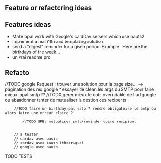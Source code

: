 ## Feature or refactoring ideas

## Features ideas

- Make bpal work with Google's cardDav servers which use oauth2
- implement a real i18n and templating solution
- send a "digest" reminder for a given period. Example : Here are the birthdays of the week...
- un vrai readme pro


## Refacto

//TODO google Request : trouver une solution pour la page size... --> pagination des req google ?
essayer de clean les args du SMTP pour faire mieux: bpal smtp ??
//TODO gerer mieux le cote overridable de l url google ou abandonner
tenter de mutualiser la gestion des recipents

		//TODO faire un birthday-pal smtp ? rendre obligatoire le smtp ou alors faire une erreur claire ?

			//TODO SPE: mutualiser smtp/reminder voire recipient
			
			
		// a tester
		// cardav avec basic
		// cardav avec oauth (theorique)
		// google avec oauth


TODO TESTS
			

